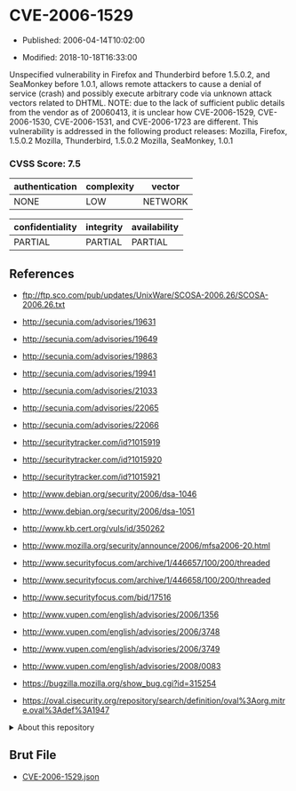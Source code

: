 # CVE-2006-1529

- Published: 2006-04-14T10:02:00

- Modified: 2018-10-18T16:33:00

Unspecified vulnerability in Firefox and Thunderbird before 1.5.0.2, and SeaMonkey before 1.0.1, allows remote attackers to cause a denial of service (crash) and possibly execute arbitrary code via unknown attack vectors related to DHTML.  NOTE: due to the lack of sufficient public details from the vendor as of 20060413, it is unclear how CVE-2006-1529, CVE-2006-1530, CVE-2006-1531, and CVE-2006-1723 are different. This vulnerability is addressed in the following product releases:
Mozilla, Firefox, 1.5.0.2
Mozilla, Thunderbird, 1.5.0.2
Mozilla, SeaMonkey, 1.0.1


### CVSS Score: **7.5**

| authentication | complexity | vector |
| --- | --- | --- |
| NONE | LOW | NETWORK |

| confidentiality | integrity | availability |
| --- | --- | --- |
| PARTIAL | PARTIAL | PARTIAL |

## References

* ftp://ftp.sco.com/pub/updates/UnixWare/SCOSA-2006.26/SCOSA-2006.26.txt

* http://secunia.com/advisories/19631

* http://secunia.com/advisories/19649

* http://secunia.com/advisories/19863

* http://secunia.com/advisories/19941

* http://secunia.com/advisories/21033

* http://secunia.com/advisories/22065

* http://secunia.com/advisories/22066

* http://securitytracker.com/id?1015919

* http://securitytracker.com/id?1015920

* http://securitytracker.com/id?1015921

* http://www.debian.org/security/2006/dsa-1046

* http://www.debian.org/security/2006/dsa-1051

* http://www.kb.cert.org/vuls/id/350262

* http://www.mozilla.org/security/announce/2006/mfsa2006-20.html

* http://www.securityfocus.com/archive/1/446657/100/200/threaded

* http://www.securityfocus.com/archive/1/446658/100/200/threaded

* http://www.securityfocus.com/bid/17516

* http://www.vupen.com/english/advisories/2006/1356

* http://www.vupen.com/english/advisories/2006/3748

* http://www.vupen.com/english/advisories/2006/3749

* http://www.vupen.com/english/advisories/2008/0083

* https://bugzilla.mozilla.org/show_bug.cgi?id=315254

* https://oval.cisecurity.org/repository/search/definition/oval%3Aorg.mitre.oval%3Adef%3A1947

<details>
<summary>About this repository</summary> 

  This repository is part of the project [Live Hack CVE](https://github.com/Live-Hack-CVE). Main website can be found [www.live-hack.org](https://www.live-hack.org) 
  
  Made by [Sn0wAlice](https://github.com/Sn0wAlice) for the people that care about security and need to have a feed of the latest CVEs. Hope you enjoy it, don't forget to star the repo and follow me on [Twitter](https://twitter.com/Sn0wAlice) and [Github](https://github.com/Sn0wAlice). And that is my [personnal website](https://www.alice-snow.me/)

  - [Home Page](https://github.com/Live-Hack-CVE)
  - [Framework](https://github.com/Live-Hack-CVE/cve-framework)
  - [CVE database](https://github.com/Live-Hack-CVE/full_database)
  - [Changelog](https://github.com/Live-Hack-CVE/Changelog)
</details>

## Brut File

* [CVE-2006-1529.json](https://raw.githubusercontent.com/Live-Hack-CVE/full_database/main/cves/2006/CVE-2006-1529.json)

